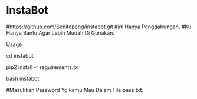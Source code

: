 # InstaBot
#https://github.com/Senitopeng/instabot.git
#ini Hanya Penggabungan,
#Ku Hanya Bantu Agar Lebih Mudah Di Gunakan.

Usage


cd instabot

pip2 install -r requirements.tx

bash instabot


#Masukkan Password Yg kamu Mau Dalam File pass txt.
